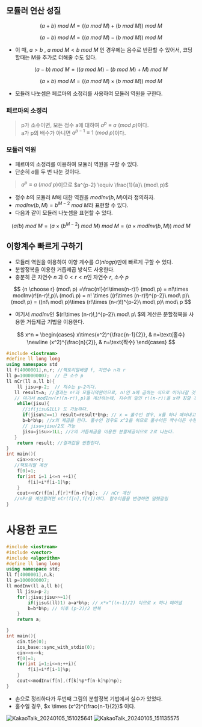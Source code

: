 ## 모듈러 연산 성질

$$
   (a+b)\ mod\ M =((a\ mod\ M)+(b\ mod\ M))\ mod\ M
$$

$$
   (a-b)\ mod\ M =((a\ mod\ M)-(b\ mod\ M))\ mod\ M
$$

- 이 때, $a>b$ , $a\ mod \ M < b\ mod\ M$ 인 경우에는 음수로 반환할 수 있어서, 코딩할때는 M을 추가로 더해줄 수도 있다.

$$
   (a-b)\ mod\ M =((a\ mod\ M)-(b\ mod\ M)+M)\ mod\ M
$$

$$
   (a\times b)\ mod\ M =((a\ mod\ M)\times(b\ mod\ M))\ mod\ M
$$

- 모듈러 나눗셈은 페르마의 소정리를 사용하여 모듈러 역원을 구한다.

### 페르마의 소정리

> p가 소수이면, 모든 정수 a에 대하여 $a^p \equiv a\ (mod\ p)$이다.<br>
> a가 p의 배수가 아니면 $a^{p-1} \equiv 1\ (mod\ p)$이다.

### 모듈러 역원

- 페르마의 소정리를 이용하여 모듈러 역원을 구할 수 있다.
- 단순히 $a$를 두 번 나눈 것이다.

> $a^p \equiv a\ (mod\ p)$이므로 $a^{p-2} \equiv \frac{1}{a}\ (mod\ p)$

- 정수 $b$의 모듈러 $M$에 대한 역원을 $modInv(b,M)$이라 정의하자.
- $modInv(b,M) = b^{M-2}\ mod\ M$라 표현할 수 있다.
- 다음과 같이 모듈러 나눗셈을 표현할 수 있다.

$$
   (a/b)\ mod\ M=(a\times (b^{M-2})\ mod\ M)\ mod\ M=(a\times modInv(b,M))\ mod\ M
$$

## 이항계수 빠르게 구하기

- 모듈러 역원을 이용하여 이항 계수를 $O(nlogp)$만에 빠르게 구할 수 있다.
- 분할정복을 이용한 거듭제곱 방식도 사용한다.
- 충분히 큰 자연수 $n$ 과 $0 < r < n$인 자연수 $r$, 소수 $p$

$$
   {n \choose r} (mod\ p) =\frac{n!}{r!\times(n-r)!} (mod\ p) = n!\times modInv(r!(n-r)!,p)\ (mod\ p) = n! \times ((r!\times (n-r)!)^{p-2}\ mod\ p)\ (mod\ p) = ((n!\ mod\ p)\times (r!\times (n-r)!)^{p-2}\ mod\ p)\ mod\ p
$$

- 여기서 $modInv$인 $(r!\times (n-r)!\,)^{p-2}\ mod\ p\ $의 계산은 분할정복을 사용한 거듭제곱 기법을 이용한다.

$$
   x^n =
   \begin{cases}
      x\times(x^2)^{\frac{n-1}{2}}, & n=\text{홀수} \newline
      (x^2)^{\frac{n}{2}}, & n=\text{짝수}
   \end{cases}
$$

```cpp
#include <iostream>
#define ll long long
using namespace std 
ll f[4000001],n,r; //팩토리얼배열 f, 자연수 n과 r
ll p=1000000007;  // 큰 소수 p
ll nCr(ll a,ll b){
	ll jisu=p-2;  // 지수는 p-2이다. 
   ll result=a; //결과는 n!과 모듈러역원이므로, n!인 a에 곱하는 식으로 이어나갈 것이다.
   // 여기서 modInv(r!(n-r!),p)을 계산하는데, 지수의 밑인 r!(n-r)!을 x라 칭할 것이다.
	while(jisu){
      //if(jisu&1LL) 도 가능하다.
      if(jisu%2==1) result=result*b%p; // x = 홀수인 경우, x를 하나 떼어내고, n!에 곱한다.
      b=b*b%p; //x의 제곱을 한다. 홀수인 경우도 x^2을 하므로 홀수이든 짝수이든 수행한다.
      // jisu=jisu/2도 가능
      jisu=jisu>>1LL; //2의 거듭제곱을 이용한 분할제곱이므로 2로 나눈다.
   }
	return result; //결과값을 반환한다.
}
int main(){
	cin>>n>>r; 
   //팩토리얼 계산
	f[0]=1;
	for(int i=1 i<=n ++i){
		f[i]=i*f[i-1]%p; 
	}
	cout<<nCr(f[n],f[r]*f[n-r]%p);  // nCr 계산
   //nPr을 계산할려면 nCr(f[n],f[r])이다. 함수이름을 변경하면 덜헷갈림
}
```
# 사용한 코드
```cpp
#include <iostream>
#include <vector>
#include <algorithm>
#define ll long long
using namespace std;
ll f[4000001],n,k;
ll p=1000000007;
ll modInv(ll a,ll b){
	ll jisu=p-2;
	for(;jisu;jisu>>=1){
		if(jisu&(ll)1) a=a*b%p; // x*x^((n-1)/2) 이므로 x 하나 떼어냄
		b=b*b%p; // 이후 (p-2)/2 반복
	}
	return a;

}
int main(){
	cin.tie(0);
	ios_base::sync_with_stdio(0);
	cin>>n>>k;
	f[0]=1;
	for(int i=1;i<=n;++i){
		f[i]=i*f[i-1]%p;
	}
	cout<<modInv(f[n],(f[k]%p*f[n-k]%p)%p);
}
```
- 손으로 정리하다가 두번째 그림의 분할정복 기법에서 실수가 있었다.
- 홀수일 경우, $x \times (x^2)^{\frac{n-1}{2}}$ 이다.

![KakaoTalk_20240105_151025641](https://github.com/ash9river/algorithm/assets/121378532/4be22a88-cb96-49d0-819d-3d9794b80727)
![KakaoTalk_20240105_151135575](https://github.com/ash9river/algorithm/assets/121378532/6eaee84a-17b6-445a-8c82-6cd177a94abc)
